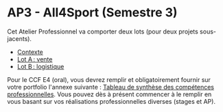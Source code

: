 # AP3 - All4Sport (Semestre 3)

Cet Atelier Professionnel va comporter deux lots (pour deux projets sous-jacents).

- [Contexte](Contexte.pdf)
- [Lot A : vente](lotA-vente.pdf)
- [Lot B : logistique](lotB-logistique.pdf)

Pour le CCF E4 (oral), vous devrez remplir et obligatoirement fournir sur votre portfolio l'annexe suivante : [Tableau de synthèse des compétences professionnelles](tableau_de_synthèse.xlxs). Vous pouvez dès à présent commencer à le remplir en vous basant sur vos réalisations professionnelles diverses (stages et AP).
